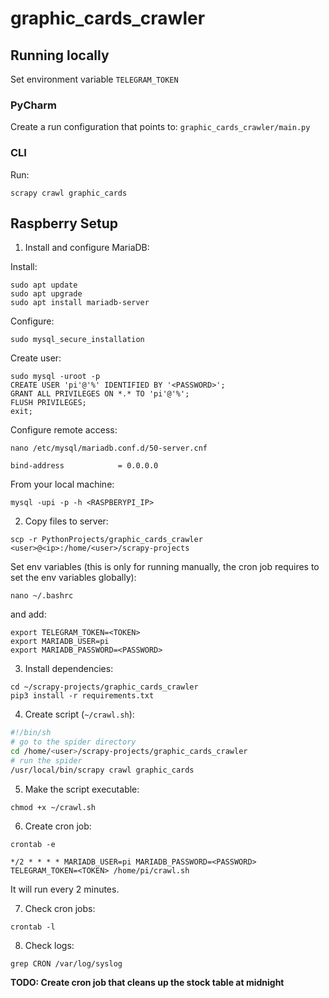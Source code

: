 # graphic_cards_crawler

## Running locally

Set environment variable `TELEGRAM_TOKEN`

### PyCharm

Create a run configuration that points to: `graphic_cards_crawler/main.py`

### CLI

Run:

```
scrapy crawl graphic_cards
```

## Raspberry Setup

1. Install and configure MariaDB:

Install:

```
sudo apt update
sudo apt upgrade
sudo apt install mariadb-server
```

Configure:

```
sudo mysql_secure_installation
```

Create user:

```
sudo mysql -uroot -p
CREATE USER 'pi'@'%' IDENTIFIED BY '<PASSWORD>';
GRANT ALL PRIVILEGES ON *.* TO 'pi'@'%';
FLUSH PRIVILEGES;
exit;
```

Configure remote access:

```
nano /etc/mysql/mariadb.conf.d/50-server.cnf
```

```
bind-address            = 0.0.0.0
```

From your local machine:

```
mysql -upi -p -h <RASPBERYPI_IP>
```

2. Copy files to server:

```
scp -r PythonProjects/graphic_cards_crawler <user>@<ip>:/home/<user>/scrapy-projects
```

Set env variables (this is only for running manually, the cron job requires to set the env variables globally):

```
nano ~/.bashrc
```

and add:

```
export TELEGRAM_TOKEN=<TOKEN>
export MARIADB_USER=pi
export MARIADB_PASSWORD=<PASSWORD>
```

3. Install dependencies:

```
cd ~/scrapy-projects/graphic_cards_crawler
pip3 install -r requirements.txt
```

4. Create script (`~/crawl.sh`):

```sh
#!/bin/sh
# go to the spider directory
cd /home/<user>/scrapy-projects/graphic_cards_crawler
# run the spider
/usr/local/bin/scrapy crawl graphic_cards
```

5. Make the script executable:

```
chmod +x ~/crawl.sh
```

6. Create cron job:

```
crontab -e
```

```
*/2 * * * * MARIADB_USER=pi MARIADB_PASSWORD=<PASSWORD> TELEGRAM_TOKEN=<TOKEN> /home/pi/crawl.sh
```

It will run every 2 minutes.

7. Check cron jobs:

```
crontab -l
```

8. Check logs:

```
grep CRON /var/log/syslog
```


**TODO: Create cron job that cleans up the stock table at midnight**
